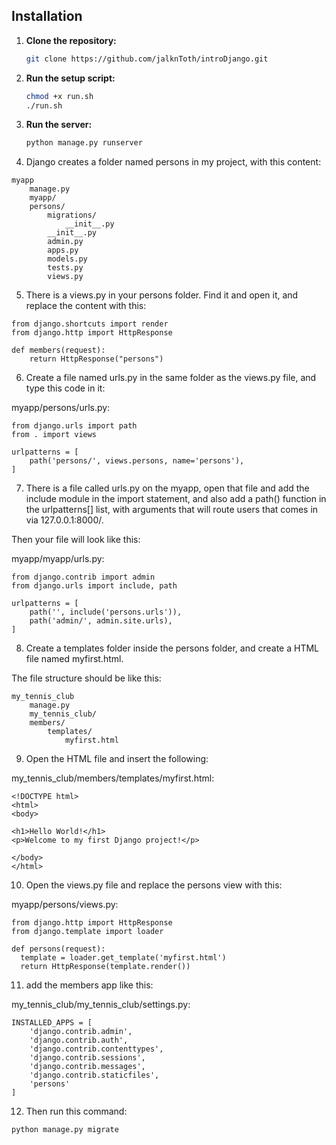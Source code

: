 ## Installation

1. **Clone the repository:**

   ```bash
   git clone https://github.com/jalknToth/introDjango.git
   ```

2. **Run the setup script:**

   ```bash
   chmod +x run.sh
   ./run.sh

3. **Run the server:**

   ```bash
   python manage.py runserver
   ```

4. Django creates a folder named persons in my project, with this content:

```
myapp
    manage.py
    myapp/
    persons/
        migrations/
            __init__.py
        __init__.py
        admin.py
        apps.py
        models.py
        tests.py
        views.py
```

5. There is a views.py in your persons folder. Find it and open it, and replace the content with this:
```
from django.shortcuts import render
from django.http import HttpResponse

def members(request):
    return HttpResponse("persons")
```
6. Create a file named urls.py in the same folder as the views.py file, and type this code in it:

myapp/persons/urls.py:
```
from django.urls import path
from . import views

urlpatterns = [
    path('persons/', views.persons, name='persons'),
]
```
7. There is a file called urls.py on the myapp, open that file and add the include module in the import statement, and also add a path() function in the urlpatterns[] list, with arguments that will route users that comes in via 127.0.0.1:8000/.

Then your file will look like this:

myapp/myapp/urls.py:
```
from django.contrib import admin
from django.urls import include, path

urlpatterns = [
    path('', include('persons.urls')),
    path('admin/', admin.site.urls),
]
```
8. Create a templates folder inside the persons folder, and create a HTML file named myfirst.html.

The file structure should be like this:
```
my_tennis_club
    manage.py
    my_tennis_club/
    members/
        templates/
            myfirst.html
```
9. Open the HTML file and insert the following:

my_tennis_club/members/templates/myfirst.html:
```
<!DOCTYPE html>
<html>
<body>

<h1>Hello World!</h1>
<p>Welcome to my first Django project!</p>

</body>
</html>
```
10. Open the views.py file and replace the persons view with this:

myapp/persons/views.py:
```
from django.http import HttpResponse
from django.template import loader

def persons(request):
  template = loader.get_template('myfirst.html')
  return HttpResponse(template.render())
```
11. add the members app like this:

my_tennis_club/my_tennis_club/settings.py:
```
INSTALLED_APPS = [
    'django.contrib.admin',
    'django.contrib.auth',
    'django.contrib.contenttypes',
    'django.contrib.sessions',
    'django.contrib.messages',
    'django.contrib.staticfiles',
    'persons'
]
```
12. Then run this command:
```
python manage.py migrate
```